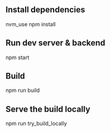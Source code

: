 ## Install dependencies

nvm_use
npm install

## Run dev server & backend

npm start

## Build

npm run build

## Serve the build locally

npm run try_build_locally
